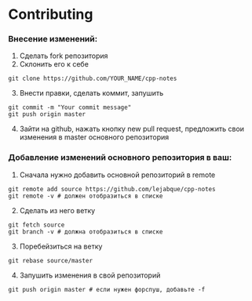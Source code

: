  # Contributing

 ### Внесение изменений:

1. Сделать fork репозитория
2. Склонить его к себе
``` 
git clone https://github.com/YOUR_NAME/cpp-notes
```
3. Внести правки, сделать коммит, запушить
```
git commit -m "Your commit message"
git push origin master
```
4. Зайти на github, нажать кнопку new pull request, предложить свои изменения в master основного репозитория

### Добавление изменений основного репозитория в ваш:

1. Сначала нужно добавить основной репозиторий в remote
```
git remote add source https://github.com/lejabque/cpp-notes
git remote -v # должен отобразиться в списке
```
2. Сделать из него ветку
```
git fetch source
git branch -v # должна отобразиться в списке
```
3. Поребейзиться на ветку
```
git rebase source/master
``` 
4. Запушить изменения в свой репозиторий
```
git push origin master # если нужен форспуш, добавьте -f
```